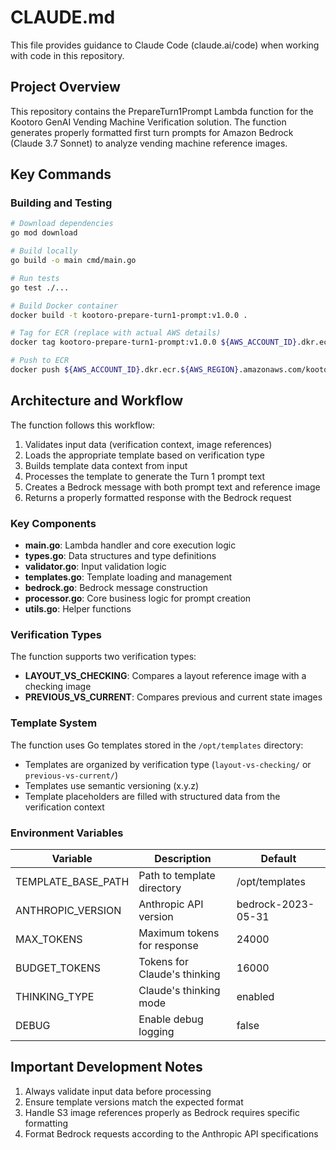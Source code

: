 # CLAUDE.md

This file provides guidance to Claude Code (claude.ai/code) when working with code in this repository.

## Project Overview

This repository contains the PrepareTurn1Prompt Lambda function for the Kootoro GenAI Vending Machine Verification solution. The function generates properly formatted first turn prompts for Amazon Bedrock (Claude 3.7 Sonnet) to analyze vending machine reference images.

## Key Commands

### Building and Testing

```bash
# Download dependencies
go mod download

# Build locally
go build -o main cmd/main.go

# Run tests
go test ./...

# Build Docker container
docker build -t kootoro-prepare-turn1-prompt:v1.0.0 .

# Tag for ECR (replace with actual AWS details)
docker tag kootoro-prepare-turn1-prompt:v1.0.0 ${AWS_ACCOUNT_ID}.dkr.ecr.${AWS_REGION}.amazonaws.com/kootoro-prepare-turn1-prompt:v1.0.0

# Push to ECR
docker push ${AWS_ACCOUNT_ID}.dkr.ecr.${AWS_REGION}.amazonaws.com/kootoro-prepare-turn1-prompt:v1.0.0
```

## Architecture and Workflow

The function follows this workflow:
1. Validates input data (verification context, image references)
2. Loads the appropriate template based on verification type
3. Builds template data context from input
4. Processes the template to generate the Turn 1 prompt text
5. Creates a Bedrock message with both prompt text and reference image
6. Returns a properly formatted response with the Bedrock request

### Key Components

- **main.go**: Lambda handler and core execution logic
- **types.go**: Data structures and type definitions
- **validator.go**: Input validation logic
- **templates.go**: Template loading and management
- **bedrock.go**: Bedrock message construction
- **processor.go**: Core business logic for prompt creation
- **utils.go**: Helper functions

### Verification Types

The function supports two verification types:
- **LAYOUT_VS_CHECKING**: Compares a layout reference image with a checking image
- **PREVIOUS_VS_CURRENT**: Compares previous and current state images

### Template System

The function uses Go templates stored in the `/opt/templates` directory:
- Templates are organized by verification type (`layout-vs-checking/` or `previous-vs-current/`)
- Templates use semantic versioning (x.y.z)
- Template placeholders are filled with structured data from the verification context

### Environment Variables

| Variable | Description | Default |
|----------|-------------|---------|
| TEMPLATE_BASE_PATH | Path to template directory | /opt/templates |
| ANTHROPIC_VERSION | Anthropic API version | bedrock-2023-05-31 |
| MAX_TOKENS | Maximum tokens for response | 24000 |
| BUDGET_TOKENS | Tokens for Claude's thinking | 16000 |
| THINKING_TYPE | Claude's thinking mode | enabled |
| DEBUG | Enable debug logging | false |

## Important Development Notes

1. Always validate input data before processing
2. Ensure template versions match the expected format
3. Handle S3 image references properly as Bedrock requires specific formatting
4. Format Bedrock requests according to the Anthropic API specifications